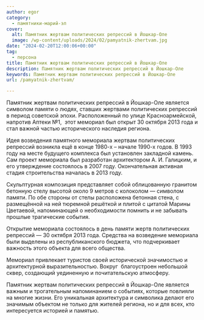 ```yaml
---
author: egor
category:
  - памятники-марий-эл
cover:
  alt: Памятник жертвам политических репрессий в Йошкар-Оле
  image: /wp-content/uploads/2024/02/pamyatnik-zhertvam.jpg
date: "2024-02-20T12:00:06+00:00"
tag:
  - персона
title: Памятник жертвам политических репрессий в Йошкар-Оле
description: Памятник жертвам политических репрессий в Йошкар-Оле
keywords: Памятник жертвам политических репрессий в Йошкар-Оле
url: /pamyatnik-zhertvam/

---
```

Памятник жертвам политических репрессий в Йошкар-Оле является символом памяти о людях, ставших жертвами политических репрессий в период советской эпохи. Расположенный по улице Красноармейской, напротив Аптеки №1,  этот мемориал был открыт 30 октября 2013 года и стал важной частью исторического наследия региона.

Идея возведения памятного мемориала жертвам политических репрессий возникла ещё в конце 1980-х – начале 1990-х годов. В 1993 году на месте будущего комплекса был установлен закладной камень. Сам проект мемориала был разработан архитектором А. И. Галицким, и его утверждение состоялось в 2007 году. Окончательная активная стадия строительства началась в 2013 году.

Скульптурная композиция представляет собой облицованную гранитом бетонную стелу высотой около 9 метров с колоколом — символом памяти. По обе стороны от стелы расположена бетонная стена, с размещённой на ней тюремной решёткой и плитой с цитатой Марины Цветаевой, напоминающей о необходимости помнить и не забывать прошлые трагические события.

Открытие мемориала состоялось в день памяти жертв политических репрессий — 30 октября 2013 года. Средства на возведение мемориала были выделены из республиканского бюджета, что подчеркивает важность этого объекта для всего общества.

Мемориал привлекает туристов своей исторической значимостью и архитектурной выразительностью. Вокруг  благоустроен небольшой сквер, создающий уединенную и почитательскую атмосферу.

Памятник жертвам политических репрессий в Йошкар-Оле является важным и трогательным напоминанием о событиях, которые повлияли на многие жизни. Его уникальная архитектура и символика делают его значимым объектом не только для жителей региона, но и для всех, кто интересуется историей и памятью.
